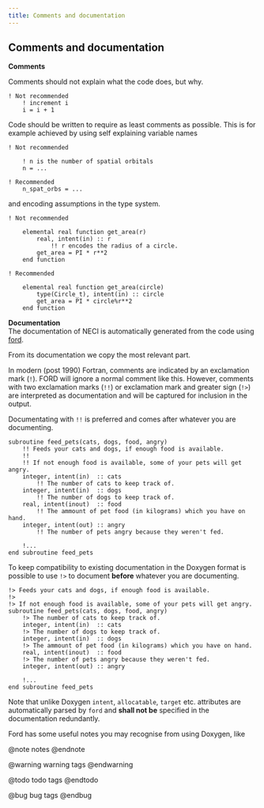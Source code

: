 ```yaml
---
title: Comments and documentation
---
```


## Comments and documentation

**Comments**<br>

Comments should not explain what the code does, but why.
```Fortran
! Not recommended
    ! increment i
    i = i + 1
```
Code should be written to require as least comments as possible.
This is for example achieved by using self explaining variable names
```Fortran
! Not recommended

    ! n is the number of spatial orbitals
    n = ...

! Recommended
    n_spat_orbs = ...
```
and encoding assumptions in the type system.
```Fortran
! Not recommended

    elemental real function get_area(r)
        real, intent(in) :: r
            !! r encodes the radius of a circle.
        get_area = PI * r**2
    end function

! Recommended

    elemental real function get_area(circle)
        type(Circle_t), intent(in) :: circle
        get_area = PI * circle%r**2
    end function
```

**Documentation**<br>
The documentation of NECI is automatically generated from the
code using [ford](https://github.com/Fortran-FOSS-Programmers/ford).

From its documentation we copy the most relevant part.

In modern (post 1990) Fortran, comments are indicated by an exclamation mark (`!`).
FORD will ignore a normal comment like this.
However, comments with two exclamation marks (`!!`)
or exclamation mark and  greater sign (`!>`) are interpreted
as documentation and will be captured for inclusion in the output.

Documentating with `!!` is preferred and comes after whatever you are
documenting.
```Fortran
subroutine feed_pets(cats, dogs, food, angry)
    !! Feeds your cats and dogs, if enough food is available.
    !!
    !! If not enough food is available, some of your pets will get angry.
    integer, intent(in)  :: cats
        !! The number of cats to keep track of.
    integer, intent(in)  :: dogs
        !! The number of dogs to keep track of.
    real, intent(inout)  :: food
        !! The ammount of pet food (in kilograms) which you have on hand.
    integer, intent(out) :: angry
	    !! The number of pets angry because they weren't fed.

    !...
end subroutine feed_pets
```

To keep compatibility to existing documentation in the Doxygen format
is possible to use `!>` to document **before** whatever you are documenting.
```Fortran
!> Feeds your cats and dogs, if enough food is available.
!>
!> If not enough food is available, some of your pets will get angry.
subroutine feed_pets(cats, dogs, food, angry)
    !> The number of cats to keep track of.
    integer, intent(in)  :: cats
    !> The number of dogs to keep track of.
    integer, intent(in)  :: dogs
    !> The ammount of pet food (in kilograms) which you have on hand.
    real, intent(inout)  :: food
	!> The number of pets angry because they weren't fed.
    integer, intent(out) :: angry

    !...
end subroutine feed_pets
```

Note that unlike Doxygen `intent`, `allocatable`, `target` etc. attributes
are automatically
parsed by `ford` and **shall not be** specified in the documentation redundantly.

Ford has some useful notes you may recognise from using Doxygen, like

@note
notes
@endnote

@warning
warning tags
@endwarning

@todo
todo tags
@endtodo

@bug
bug tags
@endbug

